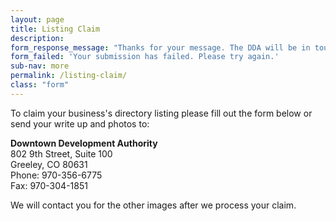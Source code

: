 ```yaml
---
layout: page
title: Listing Claim
description:
form_response_message: "Thanks for your message. The DDA will be in touch soon."
form_failed: 'Your submission has failed. Please try again.'
sub-nav: more
permalink: /listing-claim/
class: "form"
---
```



To claim your business's directory listing please fill out the form below or send your write up and photos to:

**Downtown Development Authority**
<br>802 9th Street, Suite 100
<br>Greeley, CO 80631
<br>Phone: 970-356-6775
<br>Fax: 970-304-1851

We will contact you for the other images after we process your claim.
